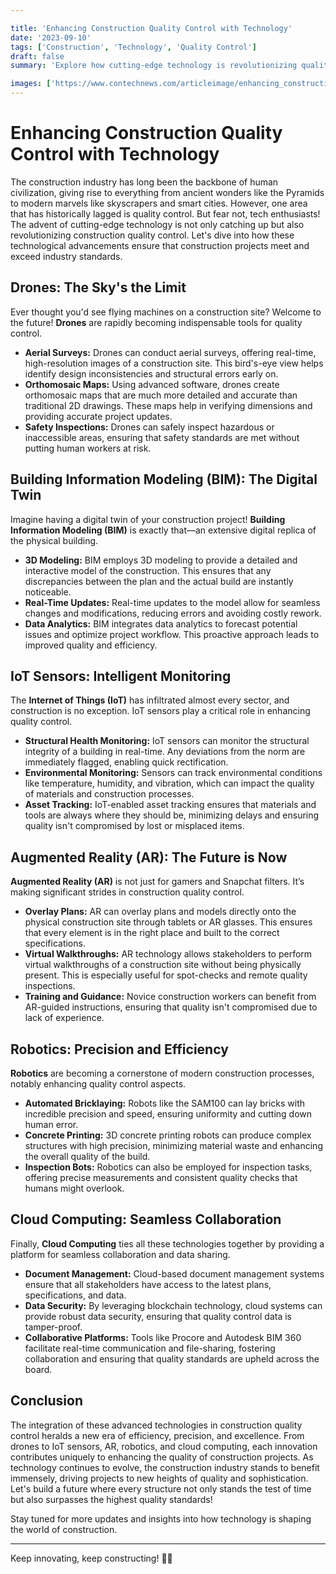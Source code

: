 ```yaml
---

title: 'Enhancing Construction Quality Control with Technology'
date: '2023-09-10'
tags: ['Construction', 'Technology', 'Quality Control']
draft: false
summary: 'Explore how cutting-edge technology is revolutionizing quality control in the construction industry, ensuring projects are completed more efficiently and to higher standards.'

images: ['https://www.contechnews.com/articleimage/enhancing_construction_quality_control_with_technology.webp']
---
```


# Enhancing Construction Quality Control with Technology

The construction industry has long been the backbone of human civilization, giving rise to everything from ancient wonders like the Pyramids to modern marvels like skyscrapers and smart cities. However, one area that has historically lagged is quality control. But fear not, tech enthusiasts! The advent of cutting-edge technology is not only catching up but also revolutionizing construction quality control. Let's dive into how these technological advancements ensure that construction projects meet and exceed industry standards.

## Drones: The Sky's the Limit

Ever thought you'd see flying machines on a construction site? Welcome to the future! **Drones** are rapidly becoming indispensable tools for quality control.

- **Aerial Surveys:** Drones can conduct aerial surveys, offering real-time, high-resolution images of a construction site. This bird's-eye view helps identify design inconsistencies and structural errors early on.
- **Orthomosaic Maps:** Using advanced software, drones create orthomosaic maps that are much more detailed and accurate than traditional 2D drawings. These maps help in verifying dimensions and providing accurate project updates.
- **Safety Inspections:** Drones can safely inspect hazardous or inaccessible areas, ensuring that safety standards are met without putting human workers at risk.

## Building Information Modeling (BIM): The Digital Twin

Imagine having a digital twin of your construction project! **Building Information Modeling (BIM)** is exactly that—an extensive digital replica of the physical building.

- **3D Modeling:** BIM employs 3D modeling to provide a detailed and interactive model of the construction. This ensures that any discrepancies between the plan and the actual build are instantly noticeable.
- **Real-Time Updates:** Real-time updates to the model allow for seamless changes and modifications, reducing errors and avoiding costly rework.
- **Data Analytics:** BIM integrates data analytics to forecast potential issues and optimize project workflow. This proactive approach leads to improved quality and efficiency.

## IoT Sensors: Intelligent Monitoring

The **Internet of Things (IoT)** has infiltrated almost every sector, and construction is no exception. IoT sensors play a critical role in enhancing quality control.

- **Structural Health Monitoring:** IoT sensors can monitor the structural integrity of a building in real-time. Any deviations from the norm are immediately flagged, enabling quick rectification.
- **Environmental Monitoring:** Sensors can track environmental conditions like temperature, humidity, and vibration, which can impact the quality of materials and construction processes.
- **Asset Tracking:** IoT-enabled asset tracking ensures that materials and tools are always where they should be, minimizing delays and ensuring quality isn't compromised by lost or misplaced items.

## Augmented Reality (AR): The Future is Now

**Augmented Reality (AR)** is not just for gamers and Snapchat filters. It’s making significant strides in construction quality control.

- **Overlay Plans:** AR can overlay plans and models directly onto the physical construction site through tablets or AR glasses. This ensures that every element is in the right place and built to the correct specifications.
- **Virtual Walkthroughs:** AR technology allows stakeholders to perform virtual walkthroughs of a construction site without being physically present. This is especially useful for spot-checks and remote quality inspections.
- **Training and Guidance:** Novice construction workers can benefit from AR-guided instructions, ensuring that quality isn't compromised due to lack of experience.

## Robotics: Precision and Efficiency

**Robotics** are becoming a cornerstone of modern construction processes, notably enhancing quality control aspects.

- **Automated Bricklaying:** Robots like the SAM100 can lay bricks with incredible precision and speed, ensuring uniformity and cutting down human error.
- **Concrete Printing:** 3D concrete printing robots can produce complex structures with high precision, minimizing material waste and enhancing the overall quality of the build.
- **Inspection Bots:** Robotics can also be employed for inspection tasks, offering precise measurements and consistent quality checks that humans might overlook.

## Cloud Computing: Seamless Collaboration

Finally, **Cloud Computing** ties all these technologies together by providing a platform for seamless collaboration and data sharing.

- **Document Management:** Cloud-based document management systems ensure that all stakeholders have access to the latest plans, specifications, and data.
- **Data Security:** By leveraging blockchain technology, cloud systems can provide robust data security, ensuring that quality control data is tamper-proof.
- **Collaborative Platforms:** Tools like Procore and Autodesk BIM 360 facilitate real-time communication and file-sharing, fostering collaboration and ensuring that quality standards are upheld across the board.

## Conclusion

The integration of these advanced technologies in construction quality control heralds a new era of efficiency, precision, and excellence. From drones to IoT sensors, AR, robotics, and cloud computing, each innovation contributes uniquely to enhancing the quality of construction projects. As technology continues to evolve, the construction industry stands to benefit immensely, driving projects to new heights of quality and sophistication. Let's build a future where every structure not only stands the test of time but also surpasses the highest quality standards!

Stay tuned for more updates and insights into how technology is shaping the world of construction.

---

Keep innovating, keep constructing! 🚀🔨
